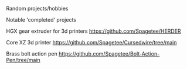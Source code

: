 Random projects/hobbies

Notable 'completed' projects

  HGX gear extruder for 3d printers https://github.com/Spagetee/HERDER

  Core XZ 3d printer https://github.com/Spagetee/Cursedwire/tree/main

  Brass bolt action pen https://github.com/Spagetee/Bolt-Action-Pen/tree/main
